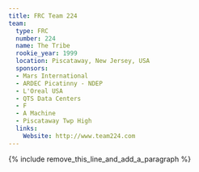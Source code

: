 ```yaml
---
title: FRC Team 224
team:
  type: FRC
  number: 224
  name: The Tribe
  rookie_year: 1999
  location: Piscataway, New Jersey, USA
  sponsors:
  - Mars International
  - ARDEC Picatinny - NDEP
  - L'Oreal USA
  - QTS Data Centers
  - F
  - A Machine
  - Piscataway Twp High
  links:
    Website: http://www.team224.com
---
```


{% include remove_this_line_and_add_a_paragraph %}